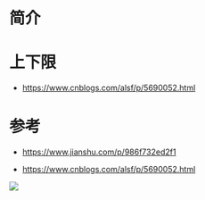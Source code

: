

# 简介





# 上下限

- <https://www.cnblogs.com/alsf/p/5690052.html>







# 参考

- <https://www.jianshu.com/p/986f732ed2f1>

- <https://www.cnblogs.com/alsf/p/5690052.html>





![](E:\BaiduNetdiskDownload\Java3y资源\最新脑图\泛型知识点.png)

